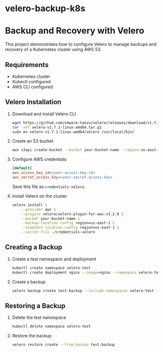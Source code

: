 # velero-backup-k8s
# Backup and Recovery with Velero

This project demonstrates how to configure Velero to manage backups and recovery of a Kubernetes cluster using AWS S3.

## Requirements

- Kubernetes cluster
- Kubectl configured
- AWS CLI configured

## Velero Installation

1. Download and install Velero CLI
    ```bash
    wget https://github.com/vmware-tanzu/velero/releases/download/v1.7.1/velero-v1.7.1-linux-amd64.tar.gz
    tar -xvf velero-v1.7.1-linux-amd64.tar.gz
    sudo mv velero-v1.7.1-linux-amd64/velero /usr/local/bin/
    ```

2. Create an S3 bucket
    ```bash
    aws s3api create-bucket --bucket your-bucket-name --region us-east-1
    ```

3. Configure AWS credentials
    ```ini
    [default]
    aws_access_key_id=<your-access-key-id>
    aws_secret_access_key=<your-secret-access-key>
    ```
    Save this file as `credentials-velero`.

4. Install Velero on the cluster
    ```bash
    velero install \
        --provider aws \
        --plugins velero/velero-plugin-for-aws:v1.2.0 \
        --bucket your-bucket-name \
        --backup-location-config region=us-east-1 \
        --snapshot-location-config region=us-east-1 \
        --secret-file ./credentials-velero
    ```

## Creating a Backup

1. Create a test namespace and deployment
    ```bash
    kubectl create namespace velero-test
    kubectl create deployment nginx --image=nginx --namespace velero-test
    ```

2. Create a backup
    ```bash
    velero backup create test-backup --include-namespaces velero-test
    ```

## Restoring a Backup

1. Delete the test namespace
    ```bash
    kubectl delete namespace velero-test
    ```

2. Restore the backup
    ```bash
    velero restore create --from-backup test-backup
    ```

